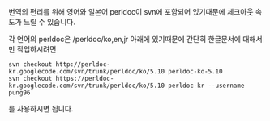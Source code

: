 번역의 편리를 위해 영어와 일본어 perldoc이 svn에 포함되어 있기때문에 체크아웃 속도가 느릴 수 있습니다.


각 언어의 perldoc은 /perldoc/ko,en,jr 아래에 있기때문에 간단히 한글문서에 대해서만 작업하시려면


```
svn checkout http://perldoc-kr.googlecode.com/svn/trunk/perldoc/ko/5.10 perldoc-ko-5.10
svn checkout https://perldoc-kr.googlecode.com/svn/trunk/perldoc/ko/5.10 perldoc-kr --username pung96
```
를 사용하시면 됩니다.